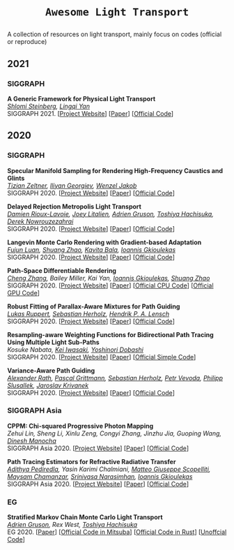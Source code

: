 # <p align=center>`Awesome Light Transport`</p>
A collection of resources on light transport, mainly focus on codes (official or reproduce)

## 2021

### SIGGRAPH

**A Generic Framework for Physical Light Transport** <br>
*[Shlomi Steinberg](https://ssteinberg.xyz/), [Lingqi Yan](https://sites.cs.ucsb.edu/~lingqi/)* <br>
SIGGRAPH 2021. [[Project Website](https://ssteinberg.xyz/2021/04/26/generic_physical_light_transport_framework/)] [[Paper](https://ssteinberg.xyz/202104_generic_physical_light_transport_framework_paper.pdf)] [[Official Code](https://ssteinberg.xyz/202104_generic_physical_light_transport_framework_mitsuba_src_code.7z)]

## 2020

### SIGGRAPH

**Specular Manifold Sampling for Rendering High-Frequency Caustics and Glints** <br>
*[Tizian Zeltner](https://tizianzeltner.com/), [Iliyan Georgiev](http://www.iliyan.com/), [Wenzel Jakob](http://rgl.epfl.ch/people/wjakob)* <br>
SIGGRAPH 2020. [[Project Website](http://rgl.epfl.ch/publications/Zeltner2020Specular)] [[Paper](http://rgl.s3.eu-central-1.amazonaws.com/media/papers/Zeltner2020Specular.pdf)] [[Official Code](https://github.com/tizian/specular-manifold-sampling)]

**Delayed Rejection Metropolis Light Transport** <br>
*[Damien Rioux-Lavoie](https://riouxld21.github.io/research), [Joey Litalien](https://joeylitalien.github.io/), [Adrien Gruson](https://beltegeuse.github.io/research/), [Toshiya Hachisuka](https://www.ci.i.u-tokyo.ac.jp/~hachisuka/), [Derek Nowrouzezahrai](http://www.cim.mcgill.ca/~derek/)* <br>
SIGGRAPH 2020. [[Project Website](https://joeylitalien.github.io/publications/drmlt)] [[Paper](https://joeylitalien.github.io/assets/drmlt/drmlt.pdf)] [[Official Code](https://github.com/joeylitalien/drmlt)]

**Langevin Monte Carlo Rendering with
Gradient-based Adaptation** <br>
*[Fujun Luan](https://www.cs.cornell.edu/~fujun/), [Shuang Zhao](https://shuangz.com/), [Kavita Bala](http://www.cs.cornell.edu/~kb/), [Ioannis Gkioulekas](https://www.cs.cmu.edu/~igkioule/)* <br>
SIGGRAPH 2020. [[Project Website](https://research.cs.cornell.edu/langevin-mcmc/)] [[Paper](https://research.cs.cornell.edu/langevin-mcmc/data/paper.pdf)] [[Official Code](https://github.com/luanfujun/Langevin-MCMC)]

**Path-Space Differentiable Rendering** <br>
*[Cheng Zhang](https://www.ics.uci.edu/~chengz20/), Bailey Miller, Kai Yan, [Ioannis Gkioulekas](https://www.cs.cmu.edu/~igkioule/), [Shuang Zhao](https://shuangz.com/)* <br>
SIGGRAPH 2020. [[Project Website](https://shuangz.com/projects/psdr-sg20/)] [[Paper](https://shuangz.com/projects/psdr-sg20/psdr-sg20.pdf)] [[Official CPU Code](https://shuangz.com/projects/psdr-sg20/psdr-sg20_code.zip)] [[Official GPU Code](https://github.com/uci-rendering/psdr-cuda)]

**Robust Fitting of Parallax-Aware Mixtures for Path Guiding** <br>
*[Lukas Ruppert](https://uni-tuebingen.de/fakultaeten/mathematisch-naturwissenschaftliche-fakultaet/fachbereiche/informatik/lehrstuehle/computergrafik/lehrstuhl/mitarbeiter/lukas-ruppert/), [Sebastian Herholz](https://uni-tuebingen.de/fakultaeten/mathematisch-naturwissenschaftliche-fakultaet/fachbereiche/informatik/lehrstuehle/computergrafik/lehrstuhl/mitarbeiter/ehemalige-mitarbeiter/sebastian-herholz/), [Hendrik P. A. Lensch](https://uni-tuebingen.de/fakultaeten/mathematisch-naturwissenschaftliche-fakultaet/fachbereiche/informatik/lehrstuehle/computergrafik/lehrstuhl/mitarbeiter/prof-dr-ing-hendrik-lensch/)* <br>
SIGGRAPH 2020. [[Project Website](https://uni-tuebingen.de/fakultaeten/mathematisch-naturwissenschaftliche-fakultaet/fachbereiche/informatik/lehrstuehle/computergrafik/lehrstuhl/veroeffentlichungen/publications-since-2012/robust-fitting-of-parallax-aware-mixtures-for-path-guiding/)] [[Paper](https://uni-tuebingen.de/securedl/sdl-eyJ0eXAiOiJKV1QiLCJhbGciOiJIUzI1NiJ9.eyJpYXQiOjE2MjAzMTI4NDQsImV4cCI6MTYyMDQwMjg0MiwidXNlciI6MCwiZ3JvdXBzIjpbMCwtMV0sImZpbGUiOiJmaWxlYWRtaW5cL1VuaV9UdWViaW5nZW5cL0Zha3VsdGFldGVuXC9JbmZvS29nbmlcL1dTSVwvQ29tR3JhcGhcL3B1YmxpY2F0aW9uc1wvMjAyMFwvU0lHR1JBUEhfUm9idXN0UGFyYWxsYXhHdWlkaW5nXC9yb2J1c3RfZml0dGluZ19vZl9wYXJhbGxheF9hd2FyZV9taXh0dXJlc19mb3JfcGF0aF9ndWlkaW5nLnBkZiIsInBhZ2UiOjE3NzMwM30.Vm6iCD97lx42-WWceLUchqBKznu2A1iBvXowkUE0SlU/robust_fitting_of_parallax_aware_mixtures_for_path_guiding.pdf)] [[Official Code](https://github.com/cgtuebingen/robust-vmm-guiding)]

**Resampling-aware Weighting Functions for Bidirectional Path Tracing Using Multiple Light Sub-Paths** <br>
*Kosuke Nabata, [Kei Iwasaki](http://web.wakayama-u.ac.jp/~iwasaki/), [Yoshinori Dobashi](https://ime.ist.hokudai.ac.jp/~doba/)* <br>
SIGGRAPH 2020. [[Project Website](http://web.wakayama-u.ac.jp/~iwasaki/project/risbpt/)] [[Paper](http://web.wakayama-u.ac.jp/~iwasaki/project/risbpt/tog2020.pdf)] [[Official Simple Code](https://github.com/kiwasaki/simple_ris_bpt)]

**Variance-Aware Path Guiding** <br>
*[Alexander Rath](https://graphics.cg.uni-saarland.de/people/rath.html), [Pascal Grittmann](https://graphics.cg.uni-saarland.de/people/grittmann.html), [Sebastian Herholz](https://uni-tuebingen.de/fakultaeten/mathematisch-naturwissenschaftliche-fakultaet/fachbereiche/informatik/lehrstuehle/computergrafik/lehrstuhl/mitarbeiter/sebastian-herholz/), [Petr Vevoda](https://cgg.mff.cuni.cz/~vevoda/), [Philipp Slusallek](https://graphics.cg.uni-saarland.de/people/slusallek.html), [Jaroslav Krivanek](https://cgg.mff.cuni.cz/~jaroslav/)* <br>
SIGGRAPH 2020. [[Project Website](https://graphics.cg.uni-saarland.de/publications/rath-2020-siggraph-guiding.html)] [[Paper](https://graphics.cg.uni-saarland.de/papers/rath-2020-siggraph-guiding-paper.pdf)] [[Official Code](https://github.com/iRath96/variance-aware-path-guiding)]

### SIGGRAPH Asia

**CPPM: Chi-squared Progressive Photon Mapping** <br>
*Zehui Lin, Sheng Li, Xinlu Zeng, Congyi Zhang, Jinzhu Jia, Guoping Wang, [Dinesh Manocha](https://www.cs.umd.edu/people/dmanocha)* <br>
SIGGRAPH Asia 2020. [[Project Website](https://bactlink.github.io/CPPM)] [[Paper](https://bactlink.github.io/CPPM/SIGA2020_CPPM_paper.pdf)] [[Official Code](https://github.com/bacTlink/mitsuba-CPPM)]

**Path Tracing Estimators for Refractive Radiative Transfer** <br>
*[Adithya Pediredla](https://www.ri.cmu.edu/ri-people/adithya-pediredla/), Yasin Karimi Chalmiani, [Matteo Giuseppe Scopelliti](https://users.ece.cmu.edu/~mchamanz/Members.html), [Maysam Chamanzar](https://www.ece.cmu.edu/directory/bios/chamanzar-maysam.html), [Srinivasa Narasimhan](https://www.cs.cmu.edu/~srinivas/), [Ioannis Gkioulekas](https://www.cs.cmu.edu/~igkioule/)* <br>
SIGGRAPH Asia 2020. [[Project Website](https://imaging.cs.cmu.edu/rrte/)] [[Paper](https://imaging.cs.cmu.edu/rrte/assets/Renderer_AuthorCopy.pdf)] [[Official Code](https://github.com/cmu-ci-lab/MitsubaER)]


### EG

**Stratified Markov Chain Monte Carlo Light Transport** <br>
*[Adrien Gruson](https://beltegeuse.github.io/research/), Rex West, [Toshiya Hachisuka](https://cs.uwaterloo.ca/~thachisu/)* <br>
EG 2020. [[Paper](https://cs.uwaterloo.ca/~thachisu/smcmc.pdf)] [[Official Code in Mitsuba](https://github.com/beltegeuse/smcmc)] [[Official Code in Rust](https://github.com/beltegeuse/rustlight/blob/master/src/integrators/mcmc/smcmc.rs)] [[Unoffcial Code](https://github.com/shiinamiyuki/AkariRender/blob/master/src/akari/render_smcmc.cpp)]